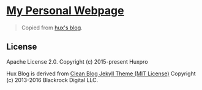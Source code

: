 [My Personal Webpage](https://patternkps.github.io/about/)
================================

> Copied from [hux's blog](https://github.com/Huxpro/huxpro.github.io/).

License
-------

Apache License 2.0.
Copyright (c) 2015-present Huxpro

Hux Blog is derived from [Clean Blog Jekyll Theme (MIT License)](https://github.com/BlackrockDigital/startbootstrap-clean-blog-jekyll/)
Copyright (c) 2013-2016 Blackrock Digital LLC.
